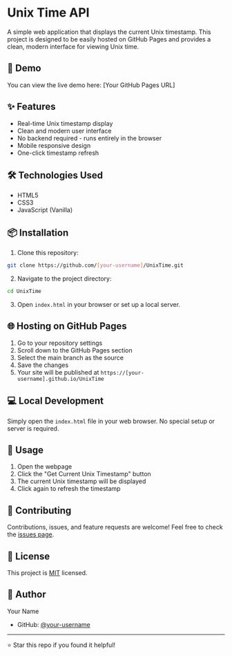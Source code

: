 # Unix Time API

A simple web application that displays the current Unix timestamp. This project is designed to be easily hosted on GitHub Pages and provides a clean, modern interface for viewing Unix time.

## 🚀 Demo

You can view the live demo here: [Your GitHub Pages URL]

## ✨ Features

- Real-time Unix timestamp display
- Clean and modern user interface
- No backend required - runs entirely in the browser
- Mobile responsive design
- One-click timestamp refresh

## 🛠️ Technologies Used

- HTML5
- CSS3
- JavaScript (Vanilla)

## 📦 Installation

1. Clone this repository:
```bash
git clone https://github.com/[your-username]/UnixTime.git
```

2. Navigate to the project directory:
```bash
cd UnixTime
```

3. Open `index.html` in your browser or set up a local server.

## 🌐 Hosting on GitHub Pages

1. Go to your repository settings
2. Scroll down to the GitHub Pages section
3. Select the main branch as the source
4. Save the changes
5. Your site will be published at `https://[your-username].github.io/UnixTime`

## 💻 Local Development

Simply open the `index.html` file in your web browser. No special setup or server is required.

## 📝 Usage

1. Open the webpage
2. Click the "Get Current Unix Timestamp" button
3. The current Unix timestamp will be displayed
4. Click again to refresh the timestamp

## 🤝 Contributing

Contributions, issues, and feature requests are welcome! Feel free to check the [issues page](https://github.com/[your-username]/UnixTime/issues).

## 📄 License

This project is [MIT](LICENSE) licensed.

## 👤 Author

Your Name
- GitHub: [@your-username](https://github.com/[your-username])

---
⭐️ Star this repo if you found it helpful! 